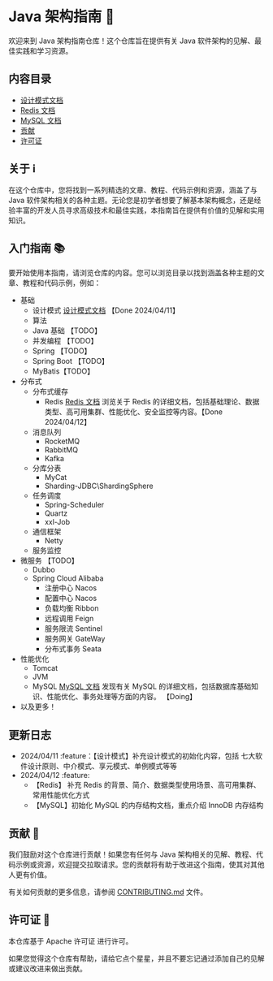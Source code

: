 # Java 架构指南 🚀

欢迎来到 Java 架构指南仓库！这个仓库旨在提供有关 Java 软件架构的见解、最佳实践和学习资源。

## 内容目录

- [设计模式文档](articles/design_patterns/)
- [Redis 文档](articles/redis/)
- [MySQL 文档](articles/mysql/)
- [贡献](CONTRIBUTING.md)
- [许可证](LICENSE)

## 关于 ℹ️

在这个仓库中，您将找到一系列精选的文章、教程、代码示例和资源，涵盖了与 Java 软件架构相关的各种主题。无论您是初学者想要了解基本架构概念，还是经验丰富的开发人员寻求高级技术和最佳实践，本指南旨在提供有价值的见解和实用知识。

## 入门指南 📚

要开始使用本指南，请浏览仓库的内容。您可以浏览目录以找到涵盖各种主题的文章、教程和代码示例，例如：

- 基础
  - 设计模式 [设计模式文档](articles/design_patterns/) 【Done 2024/04/11】
  - 算法
  - Java 基础 【TODO】
  - 并发编程 【TODO】
  - Spring 【TODO】
  - Spring Boot 【TODO】
  - MyBatis【TODO】
- 分布式
  - 分布式缓存
    - Redis [Redis 文档](articles/redis/) 浏览关于 Redis 的详细文档，包括基础理论、数据类型、高可用集群、性能优化、安全监控等内容。【Done 2024/04/12】
  - 消息队列
    - RocketMQ
    - RabbitMQ
    - Kafka
  - 分库分表
    - MyCat
    - Sharding-JDBC\ShardingSphere
  - 任务调度
    - Spring-Scheduler
    - Quartz
    - xxl-Job
  - 通信框架
    - Netty
  - 服务监控
- 微服务 【TODO】
  - Dubbo
  - Spring Cloud Alibaba
    - 注册中心 Nacos
    - 配置中心 Nacos
    - 负载均衡 Ribbon
    - 远程调用 Feign
    - 服务限流 Sentinel
    - 服务网关 GateWay
    - 分布式事务 Seata
- 性能优化
  - Tomcat
  - JVM
  - MySQL [MySQL 文档](articles/mysql/) 发现有关 MySQL 的详细文档，包括数据库基础知识、性能优化、事务处理等方面的内容。 【Doing】
- 以及更多！

## 更新日志
- 2024/04/11 :feature：【设计模式】补充设计模式的初始化内容，包括 七大软件设计原则、中介模式、享元模式、单例模式等等
- 2024/04/12 :feature: 
  - 【Redis】 补充 Redis 的背景、简介、数据类型使用场景、高可用集群、常用性能优化方式
  - 【MySQL】初始化 MySQL 的内存结构文档，重点介绍 InnoDB 内存结构

## 贡献 🤝

我们鼓励对这个仓库进行贡献！如果您有任何与 Java 架构相关的见解、教程、代码示例或资源，欢迎提交拉取请求。您的贡献将有助于改进这个指南，使其对其他人更有价值。

有关如何贡献的更多信息，请参阅 [CONTRIBUTING.md](CONTRIBUTING.md) 文件。

## 许可证 📄

本仓库基于 Apache 许可证 进行许可。

如果您觉得这个仓库有帮助，请给它点个星星，并且不要忘记通过添加自己的见解或建议改进来做出贡献。
